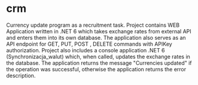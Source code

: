 # crm
Currency update program as a recruitment task.
Project contains WEB Application written in .NET 6 which takes exchange rates from external API and enters them into its own database. The application also serves as an API endpoint for GET, PUT, POST , DELETE
commands with APIKey authorization. Project also includes a console application .NET 6 (Synchronizacja_walut)  which, when called, updates the exchange rates in the database. The application returns the message "Currencies updated" if the operation was successful, otherwise the application returns the error description.

